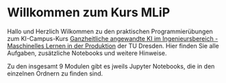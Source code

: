 # Willkommen zum Kurs MLiP
Hallo und Herzlich Wilkommen zu den praktischen Programmierübungen zum KI-Campus-Kurs [Ganzheitliche angewandte KI im Ingenieursbereich - Maschinelles Lernen in der Produktion](https://ki-campus.org/courses/ganzheitlicheki2020) der TU Dresden. Hier finden Sie alle Aufgaben, zusätzliche Notebooks und weitere Hinweise.

Zu den insgesamt 9 Modulen gibt es jweils Jupyter Notebooks, die in den einzelnen Ordnern zu finden sind. 
